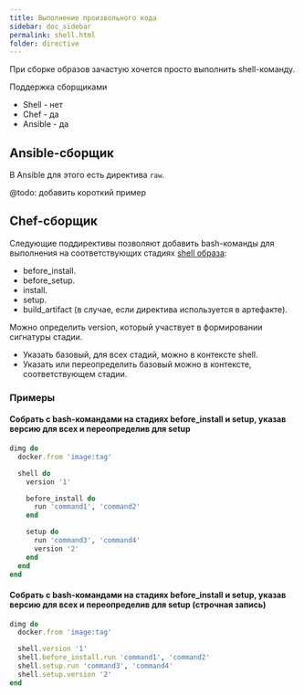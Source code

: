 ```yaml
---
title: Выполнение произвольного кода
sidebar: doc_sidebar
permalink: shell.html
folder: directive
---
```


При сборке образов зачастую хочется просто выполнить shell-команду.

Поддержка сборщиками

- Shell - нет
- Chef - да
- Ansible - да

## Ansible-сборщик

В Ansible для этого есть директива `raw`.

@todo: добавить короткий пример

## Chef-сборщик

Следующие поддирективы позволяют добавить bash-команды для выполнения на соответствующих стадиях [shell образа](definitions.html#shell-проект):

* before_install.
* before_setup.
* install.
* setup.
* build_artifact (в случае, если директива используется в артефакте).

Можно определить version, который участвует в формировании сигнатуры стадии.

* Указать базовый, для всех стадий, можно в контексте shell.
* Указать или переопределить базовый можно в контексте, соответствующем стадии.

### Примеры

#### Собрать с bash-командами на стадиях before_install и setup, указав версию для всех и переопределив для setup
```ruby
dimg do
  docker.from 'image:tag'

  shell do
    version '1'

    before_install do
      run 'command1', 'command2'
    end

    setup do
      run 'command3', 'command4'
      version '2'
    end
  end
end
```

#### Собрать с bash-командами на стадиях before_install и setup, указав версию для всех и переопределив для setup (строчная запись)
```ruby
dimg do
  docker.from 'image:tag'

  shell.version '1'
  shell.before_install.run 'command1', 'command2'
  shell.setup.run 'command3', 'command4'
  shell.setup.version '2'
end
```
